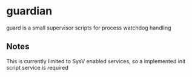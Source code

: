 # guardian
 guard is a small supervisor scripts for process watchdog handling 
 
 
## Notes
 This is currently limited to SysV enabled services,
 so a implemented init script service is required
